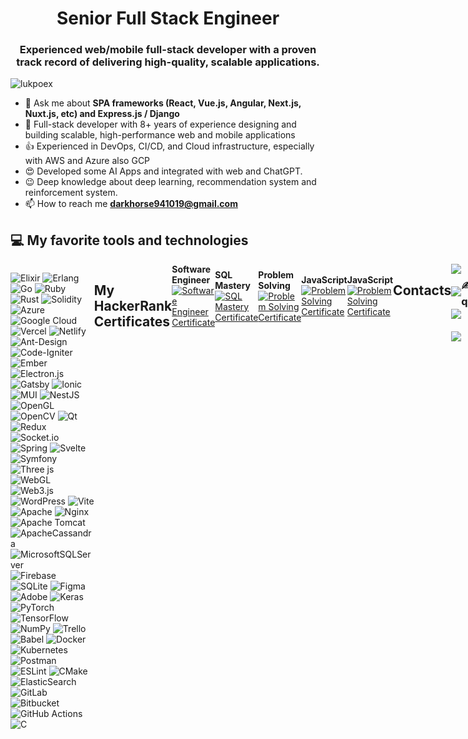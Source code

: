 <h1 align="center">Senior Full Stack Engineer</h1>
<h3 align="center">Experienced web/mobile full-stack developer with a proven track record of delivering high-quality, scalable applications.</h3>

<p align="left"> <img src="https://komarev.com/ghpvc/?username=lukpoex&label=Profile%20views&color=0e75b6&style=flat" alt="lukpoex" /> </p>

- 💬 Ask me about **SPA frameworks (React, Vue.js, Angular, Next.js, Nuxt.js, etc) and Express.js / Django**
- 🔭 Full-stack developer with 8+ years of experience designing and building scalable, high-performance web and mobile applications
- 👍 Experienced in DevOps, CI/CD, and Cloud infrastructure, especially with AWS and Azure also GCP
- 😍 Developed some AI Apps and integrated with web and ChatGPT.
- 😉 Deep knowledge about deep learning, recommendation system and reinforcement system.
- 📫 How to reach me **darkhorse941019@gmail.com**

## 💻 My favorite tools and technologies
<div style="display: flex; align-items: flex-start; align: center">
<table align="center">
  <tr>
    <td align="center" width="96">
        <img src="https://techstack-generator.vercel.app/react-icon.svg" alt="icon" width="65" height="65" />
      <br><b>React</b>
    </td>
    <td align="center" width="96">
      <a href="#macropower-tech">
        <img src="https://techstack-generator.vercel.app/python-icon.svg" alt="icon" width="65" height="65" />
      </a>
      <br>Python
    </td>
    <td align="center" width="96">
        <img src="https://techstack-generator.vercel.app/js-icon.svg" alt="icon" width="65" height="65" />
      <br><b>JavaScript</b>
    </td>
    <td align="center" width="96">
        <img src="https://techstack-generator.vercel.app/cpp-icon.svg" alt="icon" width="65" height="65" />
      <br>C++
    </td>
    <td align="center" width="96">
        <img src="https://techstack-generator.vercel.app/webpack-icon.svg" alt="icon" width="65" height="65" />
      <br>Webpack
    </td>
    <td align="center" width="96">
        <img src="https://techstack-generator.vercel.app/mysql-icon.svg" alt="icon" width="65" height="65" />
      <br>MySQL
    </td>
    <td align="center" width="96">
        <img src="https://techstack-generator.vercel.app/ts-icon.svg" alt="icon" width="65" height="65" />
      <br>TypeScript
    </td>
    <td align="center" width="96">
        <img src="https://techstack-generator.vercel.app/aws-icon.svg" alt="icon" width="65" height="65" />
      <br>AWS
    </td>
    <td align="center" width="96">
        <img src="https://techstack-generator.vercel.app/csharp-icon.svg" alt="icon" width="65" height="65" />
      <br>C#
    </td>
  </tr>
  <tr>
  <td align="center" width="96">
        <img src="https://techstack-generator.vercel.app/django-icon.svg" alt="icon" width="65" height="65" />
      <br>Django
    <td align="center" width="96">
        <img src="https://techstack-generator.vercel.app/github-icon.svg" alt="icon" width="65" height="65" />
      <br>Github
    </td>
    <td align="center" width="96"> 
        <img src="https://user-images.githubusercontent.com/25181517/192108372-f71d70ac-7ae6-4c0d-8395-51d8870c2ef0.png" width="48" height="48" alt="Git" />
      <br><b>Git</b>
    </td>
    <td align="center"  width="96">
        <img src="https://skillicons.dev/icons?i=laravel" width="48" height="48" alt="Laravel" />
      <br><b>Laravel</b>
    </td>
    <td align="center"  width="96">
        <img src="https://raw.githubusercontent.com/devicons/devicon/master/icons/java/java-original.svg" width="48" height="48" alt="HTML5" />
      <br>Java
    </td>
    <td align="center" width="96">
        <img src="https://skillicons.dev/icons?i=css" width="48" height="48" alt="css" />
      <br>CSS
    </td>
    <td align="center"  width="96">
        <img src="https://skillicons.dev/icons?i=bootstrap" width="48" height="48" alt="bootstrap" />
      <br>Bootstrap
    </td>
    <td align="center" width="96">
        <img src="https://skillicons.dev/icons?i=tailwind" width="48" height="48" alt="tailwind" />
      <br><b>Tailwind</b>
    </td>
    <td align="center" width="96">
        <img src="https://skillicons.dev/icons?i=jquery" width="48" height="48" alt="jQuery" />
      <br>jQuery
    </td>
  </tr>
 <tr>
      <td align="center" width="96">
        <img src="https://skillicons.dev/icons?i=mongodb" width="48" height="48" alt="MongoDB" />
      <br>MongoDB
    </td>
        <td align="center" width="96">
        <img src="https://skillicons.dev/icons?i=nodejs" width="48" height="48" alt="Nodejs" />
      <br><b>Nodejs</b>
      </td>
    <td align="center" width="96">
        <img src="https://skillicons.dev/icons?i=php" width="48" height="48" alt="PHP" />
      <br>PHP
    </td>
            <td align="center" width="96">
        <img src="https://www.vectorlogo.zone/logos/nuxtjs/nuxtjs-icon.svg" width="48" height="48" alt="VsCode" />
      <br><b>Nuxt.js</b>
    </td>
              <td align="center" width="96">
        <img src="https://www.vectorlogo.zone/logos/flutterio/flutterio-icon.svg" width="48" height="48" alt="WordPress" />
      <br>Flutter
    </td>
              <td align="center" width="96">
        <img src="https://skillicons.dev/icons?i=vue" width="48" height="48" alt="Vue" />
      <br><b>Vue</b>
    </td>
              <td align="center" width="96">
        <img src="https://skillicons.dev/icons?i=sass" width="48" height="48" alt="Sass" />
      <br>Sass
    </td>
              <td align="center" width="96">
        <img src="https://skillicons.dev/icons?i=graphql" width="48" height="48" alt="MySQL" />
      <br>GraphQL
    </td>
    <td align="center" width="96">
        <img src="https://skillicons.dev/icons?i=postgres" width="48" height="48" alt="PostgreSQL" />
      <br>PostgreSQL
    </td>
 </tr>
  <tr>
      <td align="center" width="96">
        <img src="https://angular.io/assets/images/logos/angular/angular.svg" width="48" height="48" alt="Angular" />
      <br>Angular
    </td>
        <td align="center" width="96">
        <img src="https://raw.githubusercontent.com/devicons/devicon/master/icons/backbonejs/backbonejs-original-wordmark.svg" width="48" height="48" alt="Nodejs" />
      <br>Backbone.js
      </td>
    <td align="center" width="96">
        <img src="https://raw.githubusercontent.com/devicons/devicon/master/icons/redis/redis-original-wordmark.svg" width="48" height="48" alt="PHP" />
      <br>Redis
    </td>
            <td align="center" width="96">
        <img src="https://reactnative.dev/img/header_logo.svg" width="48" height="48" alt="VsCode" />
      <br>React Native
    </td>
              <td align="center" width="96">
        <img src="https://raw.githubusercontent.com/devicons/devicon/master/icons/express/express-original-wordmark.svg" width="48" height="48" alt="WordPress" />
      <br><b>Express.js</b>
    </td>
              <td align="center" width="96">
        <img src="https://raw.githubusercontent.com/devicons/devicon/master/icons/dot-net/dot-net-original-wordmark.svg" width="48" height="48" alt="Vue" />
      <br>.NET
    </td>
              <td align="center" width="96">
        <img src="https://www.vectorlogo.zone/logos/firebase/firebase-icon.svg" width="48" height="48" alt="Sass" />
      <br>Firebase
    </td>
              <td align="center" width="96">
        <img src="https://www.vectorlogo.zone/logos/heroku/heroku-icon.svg" width="48" height="48" alt="MySQL" />
      <br><b>Heroku</b>
    </td>
    <td align="center" width="96">
        <img src="https://cdn.worldvectorlogo.com/logos/nextjs-2.svg" width="48" height="48" alt="PostgreSQL" />
      <br><b>Next.js</b>
    </td>
 </tr>
</table>
  
#### 
![Elixir](https://img.shields.io/badge/elixir-%234B275F.svg?style=plastic&logo=elixir&logoColor=white)
![Erlang](https://img.shields.io/badge/Erlang-white.svg?style=plastic&logo=erlang&logoColor=a90533)
![Go](https://img.shields.io/badge/go-%2300ADD8.svg?style=plastic&logo=go&logoColor=white)
![Ruby](https://img.shields.io/badge/ruby-%23CC342D.svg?style=plastic&logo=ruby&logoColor=white)
![Rust](https://img.shields.io/badge/rust-%23000000.svg?style=plastic&logo=rust&logoColor=white)
![Solidity](https://img.shields.io/badge/Solidity-%23363636.svg?style=plastic&logo=solidity&logoColor=white)
![Azure](https://img.shields.io/badge/azure-%230072C6.svg?style=plastic&logo=microsoftazure&logoColor=white)
![Google Cloud](https://img.shields.io/badge/GoogleCloud-%234285F4.svg?style=plastic&logo=google-cloud&logoColor=white)
![Vercel](https://img.shields.io/badge/vercel-%23000000.svg?style=plastic&logo=vercel&logoColor=white)
![Netlify](https://img.shields.io/badge/netlify-%23000000.svg?style=plastic&logo=netlify&logoColor=#00C7B7)
![Ant-Design](https://img.shields.io/badge/-AntDesign-%230170FE?style=plastic&logo=ant-design&logoColor=white)
![Code-Igniter](https://img.shields.io/badge/CodeIgniter-%23EF4223.svg?style=plastic&logo=codeIgniter&logoColor=white)
![Ember](https://img.shields.io/badge/ember-1C1E24?style=plastic&logo=ember.js&logoColor=#D04A37)
![Electron.js](https://img.shields.io/badge/Electron-191970?style=plastic&logo=Electron&logoColor=white)
![Gatsby](https://img.shields.io/badge/Gatsby-%23663399.svg?style=plastic&logo=gatsby&logoColor=white)
![Ionic](https://img.shields.io/badge/Ionic-%233880FF.svg?style=plastic&logo=Ionic&logoColor=white)
![MUI](https://img.shields.io/badge/MUI-%230081CB.svg?style=plastic&logo=mui&logoColor=white)
![NestJS](https://img.shields.io/badge/nestjs-%23E0234E.svg?style=plastic&logo=nestjs&logoColor=white)
![OpenGL](https://img.shields.io/badge/OpenGL-%23FFFFFF.svg?style=plastic&logo=opengl)
![OpenCV](https://img.shields.io/badge/opencv-%23white.svg?style=plastic&logo=opencv&logoColor=white)
![Qt](https://img.shields.io/badge/Qt-%23217346.svg?style=plastic&logo=Qt&logoColor=white)
![Redux](https://img.shields.io/badge/redux-%23593d88.svg?style=plastic&logo=redux&logoColor=white)
![Socket.io](https://img.shields.io/badge/Socket.io-black?style=plastic&logo=socket.io&badgeColor=010101)
![Spring](https://img.shields.io/badge/spring-%236DB33F.svg?style=plastic&logo=spring&logoColor=white)
![Svelte](https://img.shields.io/badge/svelte-%23f1413d.svg?style=plastic&logo=svelte&logoColor=white)
![Symfony](https://img.shields.io/badge/symfony-%23000000.svg?style=plastic&logo=symfony&logoColor=white)
![Three js](https://img.shields.io/badge/threejs-black?style=plastic&logo=three.js&logoColor=white)
![WebGL](https://img.shields.io/badge/WebGL-990000?logo=webgl&logoColor=white&style=plastic)
![Web3.js](https://img.shields.io/badge/web3.js-F16822?style=plastic&logo=web3.js&logoColor=white)
![WordPress](https://img.shields.io/badge/WordPress-%23117AC9.svg?style=plastic&logo=WordPress&logoColor=white)
![Vite](https://img.shields.io/badge/vite-%23646CFF.svg?style=plastic&logo=vite&logoColor=white)
![Apache](https://img.shields.io/badge/apache-%23D42029.svg?style=plastic&logo=apache&logoColor=white)
![Nginx](https://img.shields.io/badge/nginx-%23009639.svg?style=plastic&logo=nginx&logoColor=white)
![Apache Tomcat](https://img.shields.io/badge/apache%20tomcat-%23F8DC75.svg?style=plastic&logo=apache-tomcat&logoColor=black)
![ApacheCassandra](https://img.shields.io/badge/cassandra-%231287B1.svg?style=plastic&logo=apache-cassandra&logoColor=white)
![MicrosoftSQLServer](https://img.shields.io/badge/Microsoft%20SQL%20Server-CC2927?style=plastic&logo=microsoft%20sql%20server&logoColor=white)
![Firebase](https://img.shields.io/badge/firebase-a08021?style=plastic&logo=firebase&logoColor=ffcd34)
![SQLite](https://img.shields.io/badge/sqlite-%2307405e.svg?style=plastic&logo=sqlite&logoColor=white) 
![Figma](https://img.shields.io/badge/figma-%23F24E1E.svg?style=plastic&logo=figma&logoColor=white)
![Adobe](https://img.shields.io/badge/adobe-%23FF0000.svg?style=plastic&logo=adobe&logoColor=white)
![Keras](https://img.shields.io/badge/Keras-%23D00000.svg?style=plastic&logo=Keras&logoColor=white)
![PyTorch](https://img.shields.io/badge/PyTorch-%23EE4C2C.svg?style=plastic&logo=PyTorch&logoColor=white)
![TensorFlow](https://img.shields.io/badge/TensorFlow-%23FF6F00.svg?style=plastic&logo=TensorFlow&logoColor=white)
![NumPy](https://img.shields.io/badge/numpy-%23013243.svg?style=plastic&logo=numpy&logoColor=white)
![Trello](https://img.shields.io/badge/Trello-%23026AA7.svg?style=plastic&logo=Trello&logoColor=white)
![Babel](https://img.shields.io/badge/Babel-F9DC3e?style=plastic&logo=babel&logoColor=black)
![Docker](https://img.shields.io/badge/docker-%230db7ed.svg?style=plastic&logo=docker&logoColor=white)
![Kubernetes](https://img.shields.io/badge/kubernetes-%23326ce5.svg?style=plastic&logo=kubernetes&logoColor=white)
![Postman](https://img.shields.io/badge/Postman-FF6C37?style=plastic&logo=postman&logoColor=white)
![ESLint](https://img.shields.io/badge/ESLint-4B3263?style=plastic&logo=eslint&logoColor=white) 
![CMake](https://img.shields.io/badge/CMake-%23008FBA.svg?style=plastic&logo=cmake&logoColor=white)
![ElasticSearch](https://img.shields.io/badge/-ElasticSearch-005571?style=plastic&logo=elasticsearch)
![GitLab](https://img.shields.io/badge/gitlab-%23181717.svg?style=plastic&logo=gitlab&logoColor=white)
![Bitbucket](https://img.shields.io/badge/bitbucket-%230047B3.svg?style=plastic&logo=bitbucket&logoColor=white)
![GitHub Actions](https://img.shields.io/badge/github%20actions-%232671E5.svg?style=plastic&logo=githubactions&logoColor=white)
![C](https://img.shields.io/badge/c-%2300599C.svg?style=plastic&logo=c&logoColor=white)
<br><br>

<!--
## Github Stats
<p align = "center">
  <img src = "https://github-readme-stats.vercel.app/api?username=darkhorse941019&show_icons=true&&include_all_commits=true&count_private=true&theme=light&line_height=27">
  <img src = "https://github-readme-stats.vercel.app/api/top-langs/?username=darkhorse941019&langs_count=8&layout=compact&theme=light&include_all_commits=true&line_height=27">
  </a>
  
<p align="center" style="margin-bottom: 10px;">
    <img src="https://github-profile-trophy.vercel.app/?username=darkhorse941019&column=7&theme=light"/>
</p>
</p>
</details>
-->

## My HackerRank Certificates
<div style="display: flex; justify-content: center; align-items: center;">
    <div>
        <b>Software Engineer</b>
        <a href="https://www.hackerrank.com/certificates/a6ea21293320">
            <img src="https://img.shields.io/badge/View_Certificate-0077B5?style=for-the-badge&logo=hackerrank&logoColor=white" alt="Software Engineer Certificate" />
        </a>
    </div>
    <div>
        <b>SQL Mastery</b>
        <a href="https://www.hackerrank.com/certificates/6bf29e1e2e84">
            <img src="https://img.shields.io/badge/View_Certificate-0077B5?style=for-the-badge&logo=hackerrank&logoColor=white" alt="SQL Mastery Certificate"/>
        </a>
    </div>
    <div>
        <b>Problem Solving</b>
        <a href="https://www.hackerrank.com/certificates/5917ef6ebe6a">
            <img src="https://img.shields.io/badge/View_Certificate-0077B5?style=for-the-badge&logo=hackerrank&logoColor=white" alt="Problem Solving Certificate"/>
        </a>
    </div>
    <div>
        <b>JavaScript</b>
        <a href="https://www.hackerrank.com/certificates/b6c8372f3d1a">
            <img src="https://img.shields.io/badge/View_Certificate-0077B5?style=for-the-badge&logo=hackerrank&logoColor=white" alt="Problem Solving Certificate"/>
        </a>
    </div>
    <div>
      <b>JavaScript</b>
      <a href="https://www.hackerrank.com/certificates/5972dee878b8">
          <img src="https://img.shields.io/badge/View_Certificate-0077B5?style=for-the-badge&logo=hackerrank&logoColor=white" alt="Problem Solving Certificate"/>
      </a>
    </div>
</div>


## Contacts
<div align="center"> 
  <a href="mailto:darkhorse941019@gmail.com" target="_blank" rel="noopener noreferrer"><img src="https://img.icons8.com/fluency/2x/gmail-new.png"  width="40" /></a>
  &nbsp;
   <a href="https://www.linkedin.com/in/" target="_blank" rel="noopener noreferrer"><img src="https://img.icons8.com/color/2x/linkedin.png"  width="40" /></a>
  &nbsp;
  <a href="https://join.skype.com/invite/" target="_blank" rel="noopener noreferrer"><img src="https://img.icons8.com/color/2x/skype.png"  width="40" /></a>
  &nbsp;
  <a href="https://t.me/" target="_blank" rel="noopener noreferrer"><img src="https://img.icons8.com/color/2x/telegram-app.png"  width="40" /></a>
  &nbsp;
</div>

### ✍️ Dev qoutes
![](https://quotes-github-readme.vercel.app/api?type=horizontal&theme=radical)
